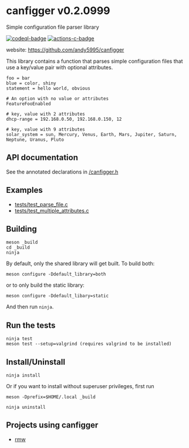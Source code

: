 # canfigger v0.2.0999

Simple configuration file parser library

[![codeql-badge]][codeql-url]
[![actions-c-badge]][actions-c-url]

[codeql-badge]: https://github.com/andy5995/canfigger/workflows/CodeQL/badge.svg
[codeql-url]: https://github.com/andy5995/canfigger/actions?query=workflow%3ACodeQL
[actions-c-badge]: https://github.com/andy5995/canfigger/actions/workflows/c-cpp.yml/badge.svg
[actions-c-url]: https://github.com/andy5995/canfigger/actions/workflows/c-cpp.yml

website: https://github.com/andy5995/canfigger

This library contains a function that parses simple configuration files
that use a key/value pair with optional attributes.

```
foo = bar
blue = color, shiny
statement = hello world, obvious

# An option with no value or attributes
FeatureFooEnabled

# key, value with 2 attributes
dhcp-range = 192.168.0.50, 192.168.0.150, 12

# key, value with 9 attributes
solar_system = sun, Mercury, Venus, Earth, Mars, Jupiter, Saturn, Neptune, Uranus, Pluto
```
## API documentation

See the annotated declarations in [/canfigger.h](https://github.com/andy5995/canfigger/blob/340f559a594ceb5e0252e35a38665503d5fc438c/canfigger.h)

## Examples

* [tests/test_parse_file.c](https://github.com/andy5995/canfigger/blob/trunk/tests/test_parse_file.c)
* [tests/test_multiple_attributes.c](https://github.com/andy5995/canfigger/blob/trunk/tests/test_multiple_attributes.c)

## Building

```
meson _build
cd _build
ninja
```

By default, only the shared library will get built. To build both:

    meson configure -Ddefault_library=both

or to only build the static library:

    meson configure -Ddefault_libary=static

And then run `ninja`.

## Run the tests

```
ninja test
meson test --setup=valgrind (requires valgrind to be installed)
```

## Install/Uninstall

```
ninja install
```

Or if you want to install without superuser privileges, first run

    meson -Dprefix=$HOME/.local _build

```
ninja uninstall
```

<!-- Add your project here if it has had at least one release -->
## Projects using canfigger

* [rmw](https://remove-to-waste.info/)

